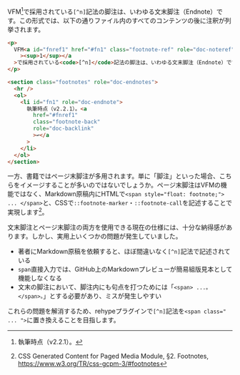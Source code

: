 VFM[^vfm-version]で採用されている`[^n]`記法の脚注は、いわゆる文末脚注（Endnote）です。この形式では、以下の通りファイル内のすべてのコンテンツの後に注釈が列挙されます。

[^vfm-version]: 執筆時点（v2.2.1）。

```html
<p>
  VFM<a id="fnref1" href="#fn1" class="footnote-ref" role="doc-noteref"
    ><sup>1</sup></a
  >で採用されている<code>[^n]</code>記法の脚注は、いわゆる文末脚注（Endnote）です。
</p>

<section class="footnotes" role="doc-endnotes">
  <hr />
  <ol>
    <li id="fn1" role="doc-endnote">
      執筆時点（v2.2.1）。<a
        href="#fnref1"
        class="footnote-back"
        role="doc-backlink"
        >↩</a
      >
    </li>
  </ol>
</section>
```

一方、書籍ではページ末脚注が多用されます。単に「脚注」といった場合、こちらをイメージすることが多いのではないでしょうか。ページ末脚注はVFMの機能ではなく、Markdown原稿内にHTMLで`<span style="float: footnote;"> ... </span>`と、CSSで`::footnote-marker`・`::footnote-call`を記述することで実現します[^css-footnote]。

[^css-footnote]: CSS Generated Content for Paged Media Module, &sect;2. Footnotes, https://www.w3.org/TR/css-gcpm-3/#footnotes

文末脚注とページ末脚注の両方を使用できる現在の仕様には、十分な納得感があります。しかし、実用上いくつかの問題が発生していました。

- 著者にMarkdown原稿を依頼すると、ほぼ間違いなく`[^n]`記法で記述されている
- `span`直接入力では、GitHub上のMarkdownプレビューが簡易組版見本として機能しなくなる
- 文末の脚注において、脚注内にも句点を打つためには「`<span> ...。</span>。`」とする必要があり、ミスが発生しやすい

これらの問題を解消するため、rehypeプラグインで`[^n]`記法を`<span class=" ... ">`に置き換えることを目指します。
